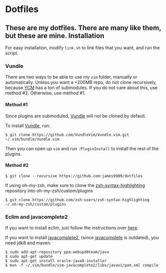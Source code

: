 Dotfiles
===========

These are my dotfiles. There are many like them, but these are mine.
Installation
--------------
For easy installation, modify `link.sh` to link files that you want, and run the script.

### Vundle

There are two ways to be able to use my `vim` folder, manually or automatically.
Unless you want a +200MB repo, do not clone recursively, because [YCM](https://github.com/Valloric/YouCompleteMe) has a ton of submodules.
If you do not care about this, use method #2. Otherwise, use method #1.

#### Method #1
Since plugins are submoduled, [Vundle](https://github.com/VundleVim/Vundle.vim) will not be cloned by default.

To install [Vundle](https://github.com/VundleVim/Vundle.vim), run:

`$ git clone https://github.com/VundleVim/Vundle.vim.git ~/.vim/bundle/Vundle.vim`

Then you can open up `vim` and run `:PluginInstall` to install the rest of the plugins.

#### Method #2
`$ git clone --recursive https://github.com:james9909/dotfiles`

If using oh-my-zsh, make sure to clone the [zsh-syntax-highlighting](https://github.com/zsh-users/zsh-syntax-highlighting) repository into oh-my-zsh/custom/plugins

`$ git clone https://github.com/zsh-users/zsh-syntax-highlighting ~/.oh-my-zsh/custom/plugins`

### Eclim and javacomplete2

If you want to install eclim, just follow the instructions over [here](http://eclim.org/install.html).

If you want to install [javacomplete2](https://github.com/artur-shaik/vim-javacomplete2), (since [javacomplete](http://www.vim.org/scripts/script.php?script_id=1785) is outdated), you need jdk8 and maven.

```
$ sudo add-apt-repository ppa:webupd8team/java
$ sudo apt-get update
$ sudo apt-get install oracle-java8-installer
$ mvn -f ~/.vim/bundle/vim-javacomplete2/libs/javavi/pom.xml compile
```
